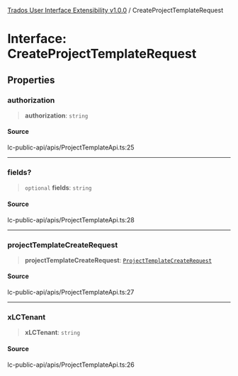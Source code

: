 [Trados User Interface Extensibility v1.0.0](../wiki/globals) / CreateProjectTemplateRequest

# Interface: CreateProjectTemplateRequest

## Properties

### authorization

> **authorization**: `string`

#### Source

lc-public-api/apis/ProjectTemplateApi.ts:25

***

### fields?

> `optional` **fields**: `string`

#### Source

lc-public-api/apis/ProjectTemplateApi.ts:28

***

### projectTemplateCreateRequest

> **projectTemplateCreateRequest**: [`ProjectTemplateCreateRequest`](../wiki/Interface.ProjectTemplateCreateRequest)

#### Source

lc-public-api/apis/ProjectTemplateApi.ts:27

***

### xLCTenant

> **xLCTenant**: `string`

#### Source

lc-public-api/apis/ProjectTemplateApi.ts:26
